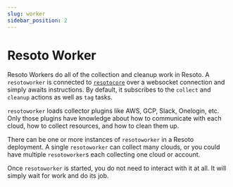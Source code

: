 ```yaml
---
slug: worker
sidebar_position: 2
---
```


# Resoto Worker

Resoto Workers do all of the collection and cleanup work in Resoto. A `resotoworker` is connected to [`resotocore`](./core.md) over a websocket connection and simply awaits instructions. By default, it subscribes to the `collect` and `cleanup` actions as well as `tag` tasks.

`resotoworker` loads collector plugins like AWS, GCP, Slack, Onelogin, etc. Only those plugins have knowledge about how to communicate with each cloud, how to collect resources, and how to clean them up.

There can be one or more instances of `resotoworker` in a Resoto deployment. A single `resotoworker` can collect many clouds, or you could have multiple `resotoworker`s each collecting one cloud or account.

Once `resotoworker` is started, you do not need to interact with it at all. It will simply wait for work and do its job.
